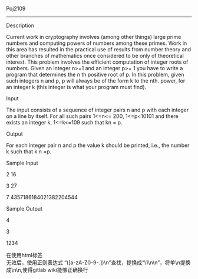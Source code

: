 Poj2109

---------


Description


Current work in cryptography involves (among other things) large prime numbers and computing powers of numbers among these primes. Work in this area has resulted in the practical use of results from number theory and other branches of mathematics once considered to be only of theoretical interest. 
This problem involves the efficient computation of integer roots of numbers. 
Given an integer n>=1 and an integer p>= 1 you have to write a program that determines the n th positive root of p. In this problem, given such integers n and p, p will always be of the form k to the nth. power, for an integer k (this integer is what your program must find).

Input


The input consists of a sequence of integer pairs n and p with each integer on a line by itself. For all such pairs 1<=n<= 200, 1<=p<10101 and there exists an integer k, 1<=k<=109 such that kn = p.

Output


For each integer pair n and p the value k should be printed, i.e., the number k such that k n =p.

Sample Input


2 16

3 27

7 4357186184021382204544

Sample Output


4

3

1234


在使用html标签<br>无效后，使用正则表达式 “([a-zA-Z0-9\-\.])\n”查找，提换成“\1\n\n”，将单\n提换成\n\n,使得gitlab wiki能够正确换行